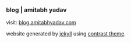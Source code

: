 ### blog | amitabh yadav

visit: [blog.amitabhyadav.com](https://blog.amitabhyadav.com)

website generated by [jekyll](https://jekyllrb.com/) using [contrast theme](https://github.com/niklasbuschmann/contrast).
